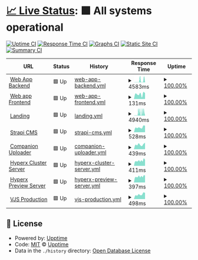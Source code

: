 # [📈 Live Status](https://aimages-ai.github.io/upptime): <!--live status--> **🟩 All systems operational**

[![Uptime CI](https://github.com/bfreskura/upptime/workflows/Uptime%20CI/badge.svg)](https://github.com/bfreskura/upptime/actions?query=workflow%3A%22Uptime+CI%22)
[![Response Time CI](https://github.com/bfreskura/upptime/workflows/Response%20Time%20CI/badge.svg)](https://github.com/bfreskura/upptime/actions?query=workflow%3A%22Response+Time+CI%22)
[![Graphs CI](https://github.com/bfreskura/upptime/workflows/Graphs%20CI/badge.svg)](https://github.com/bfreskura/upptime/actions?query=workflow%3A%22Graphs+CI%22)
[![Static Site CI](https://github.com/bfreskura/upptime/workflows/Static%20Site%20CI/badge.svg)](https://github.com/bfreskura/upptime/actions?query=workflow%3A%22Static+Site+CI%22)
[![Summary CI](https://github.com/bfreskura/upptime/workflows/Summary%20CI/badge.svg)](https://github.com/bfreskura/upptime/actions?query=workflow%3A%22Summary+CI%22)

<!--start: status pages-->
<!-- This summary is generated by Upptime (https://github.com/upptime/upptime) -->
<!-- Do not edit this manually, your changes will be overwritten -->
<!-- prettier-ignore -->
| URL | Status | History | Response Time | Uptime |
| --- | ------ | ------- | ------------- | ------ |
| <img alt="" src="https://icons.duckduckgo.com/ip3/backend.tensorpix.ai.ico" height="13"> [Web App Backend](https://backend.tensorpix.ai/api/statistics/) | 🟩 Up | [web-app-backend.yml](https://github.com/tensorpix/upptime/commits/HEAD/history/web-app-backend.yml) | <details><summary><img alt="Response time graph" src="./graphs/web-app-backend/response-time-week.png" height="20"> 4583ms</summary><br><a href="https://tensorpix.github.io/upptime/history/web-app-backend"><img alt="Response time 871" src="https://img.shields.io/endpoint?url=https%3A%2F%2Fraw.githubusercontent.com%2Ftensorpix%2Fupptime%2FHEAD%2Fapi%2Fweb-app-backend%2Fresponse-time.json"></a><br><a href="https://tensorpix.github.io/upptime/history/web-app-backend"><img alt="24-hour response time 8400" src="https://img.shields.io/endpoint?url=https%3A%2F%2Fraw.githubusercontent.com%2Ftensorpix%2Fupptime%2FHEAD%2Fapi%2Fweb-app-backend%2Fresponse-time-day.json"></a><br><a href="https://tensorpix.github.io/upptime/history/web-app-backend"><img alt="7-day response time 4583" src="https://img.shields.io/endpoint?url=https%3A%2F%2Fraw.githubusercontent.com%2Ftensorpix%2Fupptime%2FHEAD%2Fapi%2Fweb-app-backend%2Fresponse-time-week.json"></a><br><a href="https://tensorpix.github.io/upptime/history/web-app-backend"><img alt="30-day response time 1772" src="https://img.shields.io/endpoint?url=https%3A%2F%2Fraw.githubusercontent.com%2Ftensorpix%2Fupptime%2FHEAD%2Fapi%2Fweb-app-backend%2Fresponse-time-month.json"></a><br><a href="https://tensorpix.github.io/upptime/history/web-app-backend"><img alt="1-year response time 871" src="https://img.shields.io/endpoint?url=https%3A%2F%2Fraw.githubusercontent.com%2Ftensorpix%2Fupptime%2FHEAD%2Fapi%2Fweb-app-backend%2Fresponse-time-year.json"></a></details> | <details><summary><a href="https://tensorpix.github.io/upptime/history/web-app-backend">100.00%</a></summary><a href="https://tensorpix.github.io/upptime/history/web-app-backend"><img alt="All-time uptime 100.00%" src="https://img.shields.io/endpoint?url=https%3A%2F%2Fraw.githubusercontent.com%2Ftensorpix%2Fupptime%2FHEAD%2Fapi%2Fweb-app-backend%2Fuptime.json"></a><br><a href="https://tensorpix.github.io/upptime/history/web-app-backend"><img alt="24-hour uptime 100.00%" src="https://img.shields.io/endpoint?url=https%3A%2F%2Fraw.githubusercontent.com%2Ftensorpix%2Fupptime%2FHEAD%2Fapi%2Fweb-app-backend%2Fuptime-day.json"></a><br><a href="https://tensorpix.github.io/upptime/history/web-app-backend"><img alt="7-day uptime 100.00%" src="https://img.shields.io/endpoint?url=https%3A%2F%2Fraw.githubusercontent.com%2Ftensorpix%2Fupptime%2FHEAD%2Fapi%2Fweb-app-backend%2Fuptime-week.json"></a><br><a href="https://tensorpix.github.io/upptime/history/web-app-backend"><img alt="30-day uptime 100.00%" src="https://img.shields.io/endpoint?url=https%3A%2F%2Fraw.githubusercontent.com%2Ftensorpix%2Fupptime%2FHEAD%2Fapi%2Fweb-app-backend%2Fuptime-month.json"></a><br><a href="https://tensorpix.github.io/upptime/history/web-app-backend"><img alt="1-year uptime 100.00%" src="https://img.shields.io/endpoint?url=https%3A%2F%2Fraw.githubusercontent.com%2Ftensorpix%2Fupptime%2FHEAD%2Fapi%2Fweb-app-backend%2Fuptime-year.json"></a></details>
| <img alt="" src="https://icons.duckduckgo.com/ip3/app.tensorpix.ai.ico" height="13"> [Web app Frontend](https://app.tensorpix.ai) | 🟩 Up | [web-app-frontend.yml](https://github.com/tensorpix/upptime/commits/HEAD/history/web-app-frontend.yml) | <details><summary><img alt="Response time graph" src="./graphs/web-app-frontend/response-time-week.png" height="20"> 131ms</summary><br><a href="https://tensorpix.github.io/upptime/history/web-app-frontend"><img alt="Response time 182" src="https://img.shields.io/endpoint?url=https%3A%2F%2Fraw.githubusercontent.com%2Ftensorpix%2Fupptime%2FHEAD%2Fapi%2Fweb-app-frontend%2Fresponse-time.json"></a><br><a href="https://tensorpix.github.io/upptime/history/web-app-frontend"><img alt="24-hour response time 154" src="https://img.shields.io/endpoint?url=https%3A%2F%2Fraw.githubusercontent.com%2Ftensorpix%2Fupptime%2FHEAD%2Fapi%2Fweb-app-frontend%2Fresponse-time-day.json"></a><br><a href="https://tensorpix.github.io/upptime/history/web-app-frontend"><img alt="7-day response time 131" src="https://img.shields.io/endpoint?url=https%3A%2F%2Fraw.githubusercontent.com%2Ftensorpix%2Fupptime%2FHEAD%2Fapi%2Fweb-app-frontend%2Fresponse-time-week.json"></a><br><a href="https://tensorpix.github.io/upptime/history/web-app-frontend"><img alt="30-day response time 215" src="https://img.shields.io/endpoint?url=https%3A%2F%2Fraw.githubusercontent.com%2Ftensorpix%2Fupptime%2FHEAD%2Fapi%2Fweb-app-frontend%2Fresponse-time-month.json"></a><br><a href="https://tensorpix.github.io/upptime/history/web-app-frontend"><img alt="1-year response time 182" src="https://img.shields.io/endpoint?url=https%3A%2F%2Fraw.githubusercontent.com%2Ftensorpix%2Fupptime%2FHEAD%2Fapi%2Fweb-app-frontend%2Fresponse-time-year.json"></a></details> | <details><summary><a href="https://tensorpix.github.io/upptime/history/web-app-frontend">100.00%</a></summary><a href="https://tensorpix.github.io/upptime/history/web-app-frontend"><img alt="All-time uptime 100.00%" src="https://img.shields.io/endpoint?url=https%3A%2F%2Fraw.githubusercontent.com%2Ftensorpix%2Fupptime%2FHEAD%2Fapi%2Fweb-app-frontend%2Fuptime.json"></a><br><a href="https://tensorpix.github.io/upptime/history/web-app-frontend"><img alt="24-hour uptime 100.00%" src="https://img.shields.io/endpoint?url=https%3A%2F%2Fraw.githubusercontent.com%2Ftensorpix%2Fupptime%2FHEAD%2Fapi%2Fweb-app-frontend%2Fuptime-day.json"></a><br><a href="https://tensorpix.github.io/upptime/history/web-app-frontend"><img alt="7-day uptime 100.00%" src="https://img.shields.io/endpoint?url=https%3A%2F%2Fraw.githubusercontent.com%2Ftensorpix%2Fupptime%2FHEAD%2Fapi%2Fweb-app-frontend%2Fuptime-week.json"></a><br><a href="https://tensorpix.github.io/upptime/history/web-app-frontend"><img alt="30-day uptime 100.00%" src="https://img.shields.io/endpoint?url=https%3A%2F%2Fraw.githubusercontent.com%2Ftensorpix%2Fupptime%2FHEAD%2Fapi%2Fweb-app-frontend%2Fuptime-month.json"></a><br><a href="https://tensorpix.github.io/upptime/history/web-app-frontend"><img alt="1-year uptime 100.00%" src="https://img.shields.io/endpoint?url=https%3A%2F%2Fraw.githubusercontent.com%2Ftensorpix%2Fupptime%2FHEAD%2Fapi%2Fweb-app-frontend%2Fuptime-year.json"></a></details>
| <img alt="" src="https://icons.duckduckgo.com/ip3/tensorpix.ai.ico" height="13"> [Landing](https://tensorpix.ai) | 🟩 Up | [landing.yml](https://github.com/tensorpix/upptime/commits/HEAD/history/landing.yml) | <details><summary><img alt="Response time graph" src="./graphs/landing/response-time-week.png" height="20"> 4940ms</summary><br><a href="https://tensorpix.github.io/upptime/history/landing"><img alt="Response time 3378" src="https://img.shields.io/endpoint?url=https%3A%2F%2Fraw.githubusercontent.com%2Ftensorpix%2Fupptime%2FHEAD%2Fapi%2Flanding%2Fresponse-time.json"></a><br><a href="https://tensorpix.github.io/upptime/history/landing"><img alt="24-hour response time 7318" src="https://img.shields.io/endpoint?url=https%3A%2F%2Fraw.githubusercontent.com%2Ftensorpix%2Fupptime%2FHEAD%2Fapi%2Flanding%2Fresponse-time-day.json"></a><br><a href="https://tensorpix.github.io/upptime/history/landing"><img alt="7-day response time 4940" src="https://img.shields.io/endpoint?url=https%3A%2F%2Fraw.githubusercontent.com%2Ftensorpix%2Fupptime%2FHEAD%2Fapi%2Flanding%2Fresponse-time-week.json"></a><br><a href="https://tensorpix.github.io/upptime/history/landing"><img alt="30-day response time 3209" src="https://img.shields.io/endpoint?url=https%3A%2F%2Fraw.githubusercontent.com%2Ftensorpix%2Fupptime%2FHEAD%2Fapi%2Flanding%2Fresponse-time-month.json"></a><br><a href="https://tensorpix.github.io/upptime/history/landing"><img alt="1-year response time 3378" src="https://img.shields.io/endpoint?url=https%3A%2F%2Fraw.githubusercontent.com%2Ftensorpix%2Fupptime%2FHEAD%2Fapi%2Flanding%2Fresponse-time-year.json"></a></details> | <details><summary><a href="https://tensorpix.github.io/upptime/history/landing">100.00%</a></summary><a href="https://tensorpix.github.io/upptime/history/landing"><img alt="All-time uptime 100.00%" src="https://img.shields.io/endpoint?url=https%3A%2F%2Fraw.githubusercontent.com%2Ftensorpix%2Fupptime%2FHEAD%2Fapi%2Flanding%2Fuptime.json"></a><br><a href="https://tensorpix.github.io/upptime/history/landing"><img alt="24-hour uptime 100.00%" src="https://img.shields.io/endpoint?url=https%3A%2F%2Fraw.githubusercontent.com%2Ftensorpix%2Fupptime%2FHEAD%2Fapi%2Flanding%2Fuptime-day.json"></a><br><a href="https://tensorpix.github.io/upptime/history/landing"><img alt="7-day uptime 100.00%" src="https://img.shields.io/endpoint?url=https%3A%2F%2Fraw.githubusercontent.com%2Ftensorpix%2Fupptime%2FHEAD%2Fapi%2Flanding%2Fuptime-week.json"></a><br><a href="https://tensorpix.github.io/upptime/history/landing"><img alt="30-day uptime 100.00%" src="https://img.shields.io/endpoint?url=https%3A%2F%2Fraw.githubusercontent.com%2Ftensorpix%2Fupptime%2FHEAD%2Fapi%2Flanding%2Fuptime-month.json"></a><br><a href="https://tensorpix.github.io/upptime/history/landing"><img alt="1-year uptime 100.00%" src="https://img.shields.io/endpoint?url=https%3A%2F%2Fraw.githubusercontent.com%2Ftensorpix%2Fupptime%2FHEAD%2Fapi%2Flanding%2Fuptime-year.json"></a></details>
| <img alt="" src="https://icons.duckduckgo.com/ip3/cms.tensorpix.ai.ico" height="13"> [Strapi CMS](https://cms.tensorpix.ai) | 🟩 Up | [strapi-cms.yml](https://github.com/tensorpix/upptime/commits/HEAD/history/strapi-cms.yml) | <details><summary><img alt="Response time graph" src="./graphs/strapi-cms/response-time-week.png" height="20"> 528ms</summary><br><a href="https://tensorpix.github.io/upptime/history/strapi-cms"><img alt="Response time 536" src="https://img.shields.io/endpoint?url=https%3A%2F%2Fraw.githubusercontent.com%2Ftensorpix%2Fupptime%2FHEAD%2Fapi%2Fstrapi-cms%2Fresponse-time.json"></a><br><a href="https://tensorpix.github.io/upptime/history/strapi-cms"><img alt="24-hour response time 693" src="https://img.shields.io/endpoint?url=https%3A%2F%2Fraw.githubusercontent.com%2Ftensorpix%2Fupptime%2FHEAD%2Fapi%2Fstrapi-cms%2Fresponse-time-day.json"></a><br><a href="https://tensorpix.github.io/upptime/history/strapi-cms"><img alt="7-day response time 528" src="https://img.shields.io/endpoint?url=https%3A%2F%2Fraw.githubusercontent.com%2Ftensorpix%2Fupptime%2FHEAD%2Fapi%2Fstrapi-cms%2Fresponse-time-week.json"></a><br><a href="https://tensorpix.github.io/upptime/history/strapi-cms"><img alt="30-day response time 513" src="https://img.shields.io/endpoint?url=https%3A%2F%2Fraw.githubusercontent.com%2Ftensorpix%2Fupptime%2FHEAD%2Fapi%2Fstrapi-cms%2Fresponse-time-month.json"></a><br><a href="https://tensorpix.github.io/upptime/history/strapi-cms"><img alt="1-year response time 536" src="https://img.shields.io/endpoint?url=https%3A%2F%2Fraw.githubusercontent.com%2Ftensorpix%2Fupptime%2FHEAD%2Fapi%2Fstrapi-cms%2Fresponse-time-year.json"></a></details> | <details><summary><a href="https://tensorpix.github.io/upptime/history/strapi-cms">100.00%</a></summary><a href="https://tensorpix.github.io/upptime/history/strapi-cms"><img alt="All-time uptime 100.00%" src="https://img.shields.io/endpoint?url=https%3A%2F%2Fraw.githubusercontent.com%2Ftensorpix%2Fupptime%2FHEAD%2Fapi%2Fstrapi-cms%2Fuptime.json"></a><br><a href="https://tensorpix.github.io/upptime/history/strapi-cms"><img alt="24-hour uptime 100.00%" src="https://img.shields.io/endpoint?url=https%3A%2F%2Fraw.githubusercontent.com%2Ftensorpix%2Fupptime%2FHEAD%2Fapi%2Fstrapi-cms%2Fuptime-day.json"></a><br><a href="https://tensorpix.github.io/upptime/history/strapi-cms"><img alt="7-day uptime 100.00%" src="https://img.shields.io/endpoint?url=https%3A%2F%2Fraw.githubusercontent.com%2Ftensorpix%2Fupptime%2FHEAD%2Fapi%2Fstrapi-cms%2Fuptime-week.json"></a><br><a href="https://tensorpix.github.io/upptime/history/strapi-cms"><img alt="30-day uptime 100.00%" src="https://img.shields.io/endpoint?url=https%3A%2F%2Fraw.githubusercontent.com%2Ftensorpix%2Fupptime%2FHEAD%2Fapi%2Fstrapi-cms%2Fuptime-month.json"></a><br><a href="https://tensorpix.github.io/upptime/history/strapi-cms"><img alt="1-year uptime 100.00%" src="https://img.shields.io/endpoint?url=https%3A%2F%2Fraw.githubusercontent.com%2Ftensorpix%2Fupptime%2FHEAD%2Fapi%2Fstrapi-cms%2Fuptime-year.json"></a></details>
| <img alt="" src="https://icons.duckduckgo.com/ip3/companion.tensorpix.ai.ico" height="13"> [Companion Uploader](https://companion.tensorpix.ai) | 🟩 Up | [companion-uploader.yml](https://github.com/tensorpix/upptime/commits/HEAD/history/companion-uploader.yml) | <details><summary><img alt="Response time graph" src="./graphs/companion-uploader/response-time-week.png" height="20"> 439ms</summary><br><a href="https://tensorpix.github.io/upptime/history/companion-uploader"><img alt="Response time 424" src="https://img.shields.io/endpoint?url=https%3A%2F%2Fraw.githubusercontent.com%2Ftensorpix%2Fupptime%2FHEAD%2Fapi%2Fcompanion-uploader%2Fresponse-time.json"></a><br><a href="https://tensorpix.github.io/upptime/history/companion-uploader"><img alt="24-hour response time 607" src="https://img.shields.io/endpoint?url=https%3A%2F%2Fraw.githubusercontent.com%2Ftensorpix%2Fupptime%2FHEAD%2Fapi%2Fcompanion-uploader%2Fresponse-time-day.json"></a><br><a href="https://tensorpix.github.io/upptime/history/companion-uploader"><img alt="7-day response time 439" src="https://img.shields.io/endpoint?url=https%3A%2F%2Fraw.githubusercontent.com%2Ftensorpix%2Fupptime%2FHEAD%2Fapi%2Fcompanion-uploader%2Fresponse-time-week.json"></a><br><a href="https://tensorpix.github.io/upptime/history/companion-uploader"><img alt="30-day response time 433" src="https://img.shields.io/endpoint?url=https%3A%2F%2Fraw.githubusercontent.com%2Ftensorpix%2Fupptime%2FHEAD%2Fapi%2Fcompanion-uploader%2Fresponse-time-month.json"></a><br><a href="https://tensorpix.github.io/upptime/history/companion-uploader"><img alt="1-year response time 424" src="https://img.shields.io/endpoint?url=https%3A%2F%2Fraw.githubusercontent.com%2Ftensorpix%2Fupptime%2FHEAD%2Fapi%2Fcompanion-uploader%2Fresponse-time-year.json"></a></details> | <details><summary><a href="https://tensorpix.github.io/upptime/history/companion-uploader">100.00%</a></summary><a href="https://tensorpix.github.io/upptime/history/companion-uploader"><img alt="All-time uptime 100.00%" src="https://img.shields.io/endpoint?url=https%3A%2F%2Fraw.githubusercontent.com%2Ftensorpix%2Fupptime%2FHEAD%2Fapi%2Fcompanion-uploader%2Fuptime.json"></a><br><a href="https://tensorpix.github.io/upptime/history/companion-uploader"><img alt="24-hour uptime 100.00%" src="https://img.shields.io/endpoint?url=https%3A%2F%2Fraw.githubusercontent.com%2Ftensorpix%2Fupptime%2FHEAD%2Fapi%2Fcompanion-uploader%2Fuptime-day.json"></a><br><a href="https://tensorpix.github.io/upptime/history/companion-uploader"><img alt="7-day uptime 100.00%" src="https://img.shields.io/endpoint?url=https%3A%2F%2Fraw.githubusercontent.com%2Ftensorpix%2Fupptime%2FHEAD%2Fapi%2Fcompanion-uploader%2Fuptime-week.json"></a><br><a href="https://tensorpix.github.io/upptime/history/companion-uploader"><img alt="30-day uptime 100.00%" src="https://img.shields.io/endpoint?url=https%3A%2F%2Fraw.githubusercontent.com%2Ftensorpix%2Fupptime%2FHEAD%2Fapi%2Fcompanion-uploader%2Fuptime-month.json"></a><br><a href="https://tensorpix.github.io/upptime/history/companion-uploader"><img alt="1-year uptime 100.00%" src="https://img.shields.io/endpoint?url=https%3A%2F%2Fraw.githubusercontent.com%2Ftensorpix%2Fupptime%2FHEAD%2Fapi%2Fcompanion-uploader%2Fuptime-year.json"></a></details>
| <img alt="" src="https://icons.duckduckgo.com/ip3/hyperx.tensorpix.ai.ico" height="13"> [Hyperx Cluster Server](https://hyperx.tensorpix.ai/healthz) | 🟩 Up | [hyperx-cluster-server.yml](https://github.com/tensorpix/upptime/commits/HEAD/history/hyperx-cluster-server.yml) | <details><summary><img alt="Response time graph" src="./graphs/hyperx-cluster-server/response-time-week.png" height="20"> 411ms</summary><br><a href="https://tensorpix.github.io/upptime/history/hyperx-cluster-server"><img alt="Response time 411" src="https://img.shields.io/endpoint?url=https%3A%2F%2Fraw.githubusercontent.com%2Ftensorpix%2Fupptime%2FHEAD%2Fapi%2Fhyperx-cluster-server%2Fresponse-time.json"></a><br><a href="https://tensorpix.github.io/upptime/history/hyperx-cluster-server"><img alt="24-hour response time 478" src="https://img.shields.io/endpoint?url=https%3A%2F%2Fraw.githubusercontent.com%2Ftensorpix%2Fupptime%2FHEAD%2Fapi%2Fhyperx-cluster-server%2Fresponse-time-day.json"></a><br><a href="https://tensorpix.github.io/upptime/history/hyperx-cluster-server"><img alt="7-day response time 411" src="https://img.shields.io/endpoint?url=https%3A%2F%2Fraw.githubusercontent.com%2Ftensorpix%2Fupptime%2FHEAD%2Fapi%2Fhyperx-cluster-server%2Fresponse-time-week.json"></a><br><a href="https://tensorpix.github.io/upptime/history/hyperx-cluster-server"><img alt="30-day response time 423" src="https://img.shields.io/endpoint?url=https%3A%2F%2Fraw.githubusercontent.com%2Ftensorpix%2Fupptime%2FHEAD%2Fapi%2Fhyperx-cluster-server%2Fresponse-time-month.json"></a><br><a href="https://tensorpix.github.io/upptime/history/hyperx-cluster-server"><img alt="1-year response time 411" src="https://img.shields.io/endpoint?url=https%3A%2F%2Fraw.githubusercontent.com%2Ftensorpix%2Fupptime%2FHEAD%2Fapi%2Fhyperx-cluster-server%2Fresponse-time-year.json"></a></details> | <details><summary><a href="https://tensorpix.github.io/upptime/history/hyperx-cluster-server">100.00%</a></summary><a href="https://tensorpix.github.io/upptime/history/hyperx-cluster-server"><img alt="All-time uptime 100.00%" src="https://img.shields.io/endpoint?url=https%3A%2F%2Fraw.githubusercontent.com%2Ftensorpix%2Fupptime%2FHEAD%2Fapi%2Fhyperx-cluster-server%2Fuptime.json"></a><br><a href="https://tensorpix.github.io/upptime/history/hyperx-cluster-server"><img alt="24-hour uptime 100.00%" src="https://img.shields.io/endpoint?url=https%3A%2F%2Fraw.githubusercontent.com%2Ftensorpix%2Fupptime%2FHEAD%2Fapi%2Fhyperx-cluster-server%2Fuptime-day.json"></a><br><a href="https://tensorpix.github.io/upptime/history/hyperx-cluster-server"><img alt="7-day uptime 100.00%" src="https://img.shields.io/endpoint?url=https%3A%2F%2Fraw.githubusercontent.com%2Ftensorpix%2Fupptime%2FHEAD%2Fapi%2Fhyperx-cluster-server%2Fuptime-week.json"></a><br><a href="https://tensorpix.github.io/upptime/history/hyperx-cluster-server"><img alt="30-day uptime 100.00%" src="https://img.shields.io/endpoint?url=https%3A%2F%2Fraw.githubusercontent.com%2Ftensorpix%2Fupptime%2FHEAD%2Fapi%2Fhyperx-cluster-server%2Fuptime-month.json"></a><br><a href="https://tensorpix.github.io/upptime/history/hyperx-cluster-server"><img alt="1-year uptime 100.00%" src="https://img.shields.io/endpoint?url=https%3A%2F%2Fraw.githubusercontent.com%2Ftensorpix%2Fupptime%2FHEAD%2Fapi%2Fhyperx-cluster-server%2Fuptime-year.json"></a></details>
| <img alt="" src="https://icons.duckduckgo.com/ip3/preview.hyperx.tensorpix.ai.ico" height="13"> [Hyperx Preview Server](https://preview.hyperx.tensorpix.ai/healthz) | 🟩 Up | [hyperx-preview-server.yml](https://github.com/tensorpix/upptime/commits/HEAD/history/hyperx-preview-server.yml) | <details><summary><img alt="Response time graph" src="./graphs/hyperx-preview-server/response-time-week.png" height="20"> 397ms</summary><br><a href="https://tensorpix.github.io/upptime/history/hyperx-preview-server"><img alt="Response time 394" src="https://img.shields.io/endpoint?url=https%3A%2F%2Fraw.githubusercontent.com%2Ftensorpix%2Fupptime%2FHEAD%2Fapi%2Fhyperx-preview-server%2Fresponse-time.json"></a><br><a href="https://tensorpix.github.io/upptime/history/hyperx-preview-server"><img alt="24-hour response time 476" src="https://img.shields.io/endpoint?url=https%3A%2F%2Fraw.githubusercontent.com%2Ftensorpix%2Fupptime%2FHEAD%2Fapi%2Fhyperx-preview-server%2Fresponse-time-day.json"></a><br><a href="https://tensorpix.github.io/upptime/history/hyperx-preview-server"><img alt="7-day response time 397" src="https://img.shields.io/endpoint?url=https%3A%2F%2Fraw.githubusercontent.com%2Ftensorpix%2Fupptime%2FHEAD%2Fapi%2Fhyperx-preview-server%2Fresponse-time-week.json"></a><br><a href="https://tensorpix.github.io/upptime/history/hyperx-preview-server"><img alt="30-day response time 409" src="https://img.shields.io/endpoint?url=https%3A%2F%2Fraw.githubusercontent.com%2Ftensorpix%2Fupptime%2FHEAD%2Fapi%2Fhyperx-preview-server%2Fresponse-time-month.json"></a><br><a href="https://tensorpix.github.io/upptime/history/hyperx-preview-server"><img alt="1-year response time 394" src="https://img.shields.io/endpoint?url=https%3A%2F%2Fraw.githubusercontent.com%2Ftensorpix%2Fupptime%2FHEAD%2Fapi%2Fhyperx-preview-server%2Fresponse-time-year.json"></a></details> | <details><summary><a href="https://tensorpix.github.io/upptime/history/hyperx-preview-server">100.00%</a></summary><a href="https://tensorpix.github.io/upptime/history/hyperx-preview-server"><img alt="All-time uptime 100.00%" src="https://img.shields.io/endpoint?url=https%3A%2F%2Fraw.githubusercontent.com%2Ftensorpix%2Fupptime%2FHEAD%2Fapi%2Fhyperx-preview-server%2Fuptime.json"></a><br><a href="https://tensorpix.github.io/upptime/history/hyperx-preview-server"><img alt="24-hour uptime 100.00%" src="https://img.shields.io/endpoint?url=https%3A%2F%2Fraw.githubusercontent.com%2Ftensorpix%2Fupptime%2FHEAD%2Fapi%2Fhyperx-preview-server%2Fuptime-day.json"></a><br><a href="https://tensorpix.github.io/upptime/history/hyperx-preview-server"><img alt="7-day uptime 100.00%" src="https://img.shields.io/endpoint?url=https%3A%2F%2Fraw.githubusercontent.com%2Ftensorpix%2Fupptime%2FHEAD%2Fapi%2Fhyperx-preview-server%2Fuptime-week.json"></a><br><a href="https://tensorpix.github.io/upptime/history/hyperx-preview-server"><img alt="30-day uptime 100.00%" src="https://img.shields.io/endpoint?url=https%3A%2F%2Fraw.githubusercontent.com%2Ftensorpix%2Fupptime%2FHEAD%2Fapi%2Fhyperx-preview-server%2Fuptime-month.json"></a><br><a href="https://tensorpix.github.io/upptime/history/hyperx-preview-server"><img alt="1-year uptime 100.00%" src="https://img.shields.io/endpoint?url=https%3A%2F%2Fraw.githubusercontent.com%2Ftensorpix%2Fupptime%2FHEAD%2Fapi%2Fhyperx-preview-server%2Fuptime-year.json"></a></details>
| <img alt="" src="https://icons.duckduckgo.com/ip3/vjs.tensorpix.ai.ico" height="13"> [VJS Production](https://vjs.tensorpix.ai/health) | 🟩 Up | [vjs-production.yml](https://github.com/tensorpix/upptime/commits/HEAD/history/vjs-production.yml) | <details><summary><img alt="Response time graph" src="./graphs/vjs-production/response-time-week.png" height="20"> 498ms</summary><br><a href="https://tensorpix.github.io/upptime/history/vjs-production"><img alt="Response time 488" src="https://img.shields.io/endpoint?url=https%3A%2F%2Fraw.githubusercontent.com%2Ftensorpix%2Fupptime%2FHEAD%2Fapi%2Fvjs-production%2Fresponse-time.json"></a><br><a href="https://tensorpix.github.io/upptime/history/vjs-production"><img alt="24-hour response time 659" src="https://img.shields.io/endpoint?url=https%3A%2F%2Fraw.githubusercontent.com%2Ftensorpix%2Fupptime%2FHEAD%2Fapi%2Fvjs-production%2Fresponse-time-day.json"></a><br><a href="https://tensorpix.github.io/upptime/history/vjs-production"><img alt="7-day response time 498" src="https://img.shields.io/endpoint?url=https%3A%2F%2Fraw.githubusercontent.com%2Ftensorpix%2Fupptime%2FHEAD%2Fapi%2Fvjs-production%2Fresponse-time-week.json"></a><br><a href="https://tensorpix.github.io/upptime/history/vjs-production"><img alt="30-day response time 491" src="https://img.shields.io/endpoint?url=https%3A%2F%2Fraw.githubusercontent.com%2Ftensorpix%2Fupptime%2FHEAD%2Fapi%2Fvjs-production%2Fresponse-time-month.json"></a><br><a href="https://tensorpix.github.io/upptime/history/vjs-production"><img alt="1-year response time 488" src="https://img.shields.io/endpoint?url=https%3A%2F%2Fraw.githubusercontent.com%2Ftensorpix%2Fupptime%2FHEAD%2Fapi%2Fvjs-production%2Fresponse-time-year.json"></a></details> | <details><summary><a href="https://tensorpix.github.io/upptime/history/vjs-production">100.00%</a></summary><a href="https://tensorpix.github.io/upptime/history/vjs-production"><img alt="All-time uptime 100.00%" src="https://img.shields.io/endpoint?url=https%3A%2F%2Fraw.githubusercontent.com%2Ftensorpix%2Fupptime%2FHEAD%2Fapi%2Fvjs-production%2Fuptime.json"></a><br><a href="https://tensorpix.github.io/upptime/history/vjs-production"><img alt="24-hour uptime 100.00%" src="https://img.shields.io/endpoint?url=https%3A%2F%2Fraw.githubusercontent.com%2Ftensorpix%2Fupptime%2FHEAD%2Fapi%2Fvjs-production%2Fuptime-day.json"></a><br><a href="https://tensorpix.github.io/upptime/history/vjs-production"><img alt="7-day uptime 100.00%" src="https://img.shields.io/endpoint?url=https%3A%2F%2Fraw.githubusercontent.com%2Ftensorpix%2Fupptime%2FHEAD%2Fapi%2Fvjs-production%2Fuptime-week.json"></a><br><a href="https://tensorpix.github.io/upptime/history/vjs-production"><img alt="30-day uptime 100.00%" src="https://img.shields.io/endpoint?url=https%3A%2F%2Fraw.githubusercontent.com%2Ftensorpix%2Fupptime%2FHEAD%2Fapi%2Fvjs-production%2Fuptime-month.json"></a><br><a href="https://tensorpix.github.io/upptime/history/vjs-production"><img alt="1-year uptime 100.00%" src="https://img.shields.io/endpoint?url=https%3A%2F%2Fraw.githubusercontent.com%2Ftensorpix%2Fupptime%2FHEAD%2Fapi%2Fvjs-production%2Fuptime-year.json"></a></details>

<!--end: status pages-->

## 📄 License

- Powered by: [Upptime](https://github.com/upptime/upptime)
- Code: [MIT](./LICENSE) © [Upptime](https://upptime.js.org)
- Data in the `./history` directory: [Open Database License](https://opendatacommons.org/licenses/odbl/1-0/)
